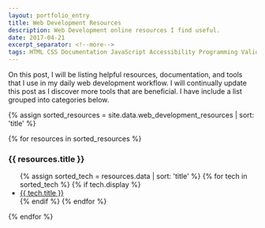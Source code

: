 ```yaml
---
layout: portfolio_entry
title: Web Development Resources
description: Web Development online resources I find useful.
date: 2017-04-21
excerpt_separator: <!--more-->
tags: HTML CSS Documentation JavaScript Accessibility Programming Validation News
---
```


<p>On this post, I will be listing helpful resources, documentation, and tools that I use in my daily web development 
workflow. I will continually update this post as I discover more tools that are beneficial. I have include a list 
grouped into categories below.</p>

<!--more-->

{% assign sorted_resources = site.data.web_development_resources | sort: 'title' %}
<p>{% for resources in sorted_resources %}
    <h3>{{ resources.title }}</h3>
    <ul class='tech_list'>
        {% assign sorted_tech = resources.data | sort: 'title' %}
        {% for tech in sorted_tech %}
            {% if tech.display %}
                <li><a target='_blank' href='{{ tech.url }}'>{{ tech.title }}</a></li>
            {% endif %}
        {% endfor %}
    </ul>
{% endfor %}</p>